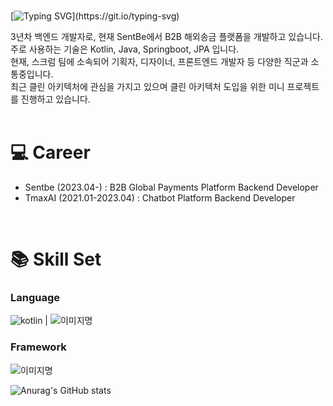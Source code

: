 <br/>

[![Typing SVG](https://readme-typing-svg.demolab.com?font=Ubuntu&size=30&pause=1000&color=F7F7F7&width=435&lines=Hello+!+I'm+Dain+Kim+!)](https://git.io/typing-svg)

3년차 백엔드 개발자로, 현재 SentBe에서 B2B 해외송금 플랫폼을 개발하고 있습니다. <br/>
주로 사용하는 기술은 Kotlin, Java, Springboot, JPA 입니다. <br/>
현재, 스크럼 팀에 소속되어 기획자, 디자이너, 프론트엔드 개발자 등 다양한 직군과 소통중입니다. <br/>
최근 클린 아키텍처에 관심을 가지고 있으며 클린 아키텍처 도입을 위한 미니 프로젝트를 진행하고 있습니다. <br/>
<br/>

# 💻 Career
- Sentbe (2023.04-)        : B2B Global Payments Platform Backend Developer
- TmaxAI (2021.01-2023.04) : Chatbot Platform Backend Developer
<br/>

# 📚 Skill Set
### Language
<img alt="kotlin" src ="https://img.shields.io/badge/Kotlin-7F52FF.svg?&style=for-the-badge&logo=Kotlin&logoColor=white"/> |
<img alt="이미지명" src ="https://img.shields.io/badge/Java-007396.svg?&style=for-the-badge&logo=Java&logoColor=white"/>

### Framework
<img alt="이미지명" src ="https://img.shields.io/badge/Springboot-6DB33F.svg?&style=for-the-badge&logo=Springboot&logoColor=white"/>


<br/>


![Anurag's GitHub stats](https://github-readme-stats.vercel.app/api?username=dain7&show_icons=true&theme=radical)
